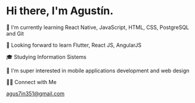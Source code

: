 # Hi there, I'm Agustín.

🔭 I'm currently learning React Native, JavaScript, HTML, CSS, PostgreSQL and Git

💞️ Looking forward to learn Flutter, React JS, AngularJS

🎓 Studying Information Sistems

👀 I'm super interested in mobile applications development and web design


🤝🏻 Connect with Me 

agus7in351@gmail.com

